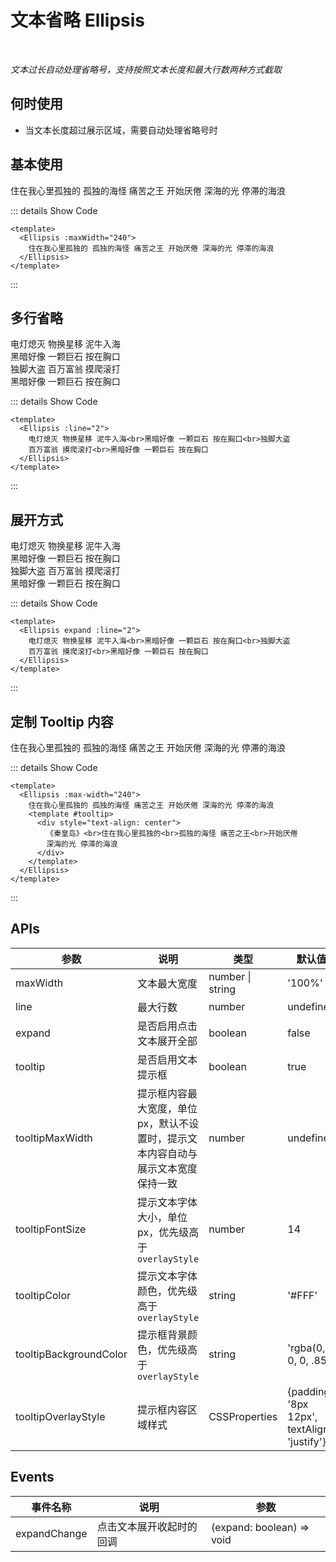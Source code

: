 # 文本省略 Ellipsis

<br/>

*文本过长自动处理省略号，支持按照文本长度和最大行数两种方式截取*

## 何时使用

- 当文本长度超过展示区域，需要自动处理省略号时

## 基本使用

<Ellipsis :maxWidth="240">
  住在我心里孤独的 孤独的海怪 痛苦之王 开始厌倦 深海的光 停滞的海浪
</Ellipsis>

::: details Show Code

```vue
<template>
  <Ellipsis :maxWidth="240">
    住在我心里孤独的 孤独的海怪 痛苦之王 开始厌倦 深海的光 停滞的海浪
  </Ellipsis>
</template>
```

:::

## 多行省略

<Ellipsis :line="2">
  电灯熄灭 物换星移 泥牛入海<br>黑暗好像 一颗巨石 按在胸口<br>独脚大盗
  百万富翁 摸爬滚打<br>黑暗好像 一颗巨石 按在胸口
</Ellipsis>

::: details Show Code

```vue
<template>
  <Ellipsis :line="2">
    电灯熄灭 物换星移 泥牛入海<br>黑暗好像 一颗巨石 按在胸口<br>独脚大盗
    百万富翁 摸爬滚打<br>黑暗好像 一颗巨石 按在胸口
  </Ellipsis>
</template>
```

:::

## 展开方式

<Ellipsis expand :line="2">
  电灯熄灭 物换星移 泥牛入海<br>黑暗好像 一颗巨石 按在胸口<br>独脚大盗
  百万富翁 摸爬滚打<br>黑暗好像 一颗巨石 按在胸口
</Ellipsis>

::: details Show Code

```vue
<template>
  <Ellipsis expand :line="2">
    电灯熄灭 物换星移 泥牛入海<br>黑暗好像 一颗巨石 按在胸口<br>独脚大盗
    百万富翁 摸爬滚打<br>黑暗好像 一颗巨石 按在胸口
  </Ellipsis>
</template>
```

:::

## 定制 Tooltip 内容

<Ellipsis :max-width="240">
  住在我心里孤独的 孤独的海怪 痛苦之王 开始厌倦 深海的光 停滞的海浪
  <template #tooltip>
    <div style="text-align: center">
      《秦皇岛》<br>住在我心里孤独的<br>孤独的海怪 痛苦之王<br>开始厌倦
      深海的光 停滞的海浪
    </div>
  </template>
</Ellipsis>

::: details Show Code

```vue
<template>
  <Ellipsis :max-width="240">
    住在我心里孤独的 孤独的海怪 痛苦之王 开始厌倦 深海的光 停滞的海浪
    <template #tooltip>
      <div style="text-align: center">
        《秦皇岛》<br>住在我心里孤独的<br>孤独的海怪 痛苦之王<br>开始厌倦
        深海的光 停滞的海浪
      </div>
    </template>
  </Ellipsis>
</template>
```

:::

## APIs

参数 | 说明 | 类型 | 默认值 | 必传
-- | -- | -- | -- | --
maxWidth | 文本最大宽度 | number &#124; string | '100%' | false
line | 最大行数 | number | undefined | false
expand | 是否启用点击文本展开全部 | boolean | false | false
tooltip | 是否启用文本提示框 | boolean | true | false
tooltipMaxWidth | 提示框内容最大宽度，单位px，默认不设置时，提示文本内容自动与展示文本宽度保持一致 | number | undefined | false
tooltipFontSize | 提示文本字体大小，单位px，优先级高于 `overlayStyle` | number | 14 | false
tooltipColor | 提示文本字体颜色，优先级高于 `overlayStyle` | string | '#FFF' | false
tooltipBackgroundColor | 提示框背景颜色，优先级高于 `overlayStyle` | string | 'rgba(0, 0, 0, .85)' | false
tooltipOverlayStyle | 提示框内容区域样式 | CSSProperties | {padding: \'8px 12px', textAlign: 'justify'} | false

## Events

事件名称 | 说明 | 参数
-- | -- | --
expandChange | 点击文本展开收起时的回调 | (expand: boolean) => void
